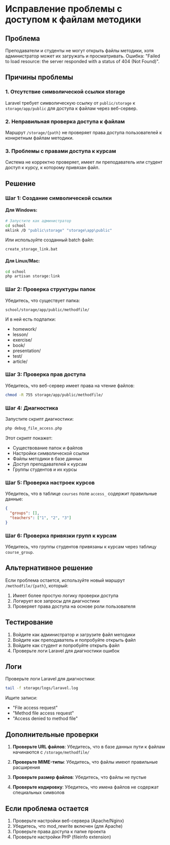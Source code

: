 # Исправление проблемы с доступом к файлам методики

## Проблема
Преподаватели и студенты не могут открыть файлы методики, хотя администратор может их загружать и просматривать. Ошибка: "Failed to load resource: the server responded with a status of 404 (Not Found)".

## Причины проблемы

### 1. Отсутствие символической ссылки storage
Laravel требует символическую ссылку от `public/storage` к `storage/app/public` для доступа к файлам через веб-сервер.

### 2. Неправильная проверка доступа к файлам
Маршрут `/storage/{path}` не проверяет права доступа пользователей к конкретным файлам методики.

### 3. Проблемы с правами доступа к курсам
Система не корректно проверяет, имеет ли преподаватель или студент доступ к курсу, к которому привязан файл.

## Решение

### Шаг 1: Создание символической ссылки

#### Для Windows:
```bash
# Запустите как администратор
cd school
mklink /D "public\storage" "storage\app\public"
```

Или используйте созданный batch файл:
```bash
create_storage_link.bat
```

#### Для Linux/Mac:
```bash
cd school
php artisan storage:link
```

### Шаг 2: Проверка структуры папок

Убедитесь, что существует папка:
```
school/storage/app/public/methodfile/
```

И в ней есть подпапки:
- homework/
- lesson/
- exercise/
- book/
- presentation/
- test/
- article/

### Шаг 3: Проверка прав доступа

Убедитесь, что веб-сервер имеет права на чтение файлов:
```bash
chmod -R 755 storage/app/public/methodfile/
```

### Шаг 4: Диагностика

Запустите скрипт диагностики:
```bash
php debug_file_access.php
```

Этот скрипт покажет:
- Существование папок и файлов
- Настройки символической ссылки
- Файлы методики в базе данных
- Доступ преподавателей к курсам
- Группы студентов и их курсы

### Шаг 5: Проверка настроек курсов

Убедитесь, что в таблице `courses` поле `access_` содержит правильные данные:

```json
{
  "groups": [],
  "teachers": ["1", "2", "3"]
}
```

### Шаг 6: Проверка привязки групп к курсам

Убедитесь, что группы студентов привязаны к курсам через таблицу `course_group`.

## Альтернативное решение

Если проблема остается, используйте новый маршрут `/methodfile/{path}`, который:

1. Имеет более простую логику проверки доступа
2. Логирует все запросы для диагностики
3. Проверяет права доступа на основе роли пользователя

## Тестирование

1. Войдите как администратор и загрузите файл методики
2. Войдите как преподаватель и попробуйте открыть файл
3. Войдите как студент и попробуйте открыть файл
4. Проверьте логи Laravel для диагностики ошибок

## Логи

Проверьте логи Laravel для диагностики:
```bash
tail -f storage/logs/laravel.log
```

Ищите записи:
- "File access request"
- "Method file access request"
- "Access denied to method file"

## Дополнительные проверки

1. **Проверьте URL файлов**: Убедитесь, что в базе данных пути к файлам начинаются с `/storage/methodfile/`

2. **Проверьте MIME-типы**: Убедитесь, что файлы имеют правильные расширения

3. **Проверьте размер файлов**: Убедитесь, что файлы не пустые

4. **Проверьте кодировку**: Убедитесь, что имена файлов не содержат специальных символов

## Если проблема остается

1. Проверьте настройки веб-сервера (Apache/Nginx)
2. Убедитесь, что mod_rewrite включен (для Apache)
3. Проверьте права доступа к папке проекта
4. Проверьте настройки PHP (fileinfo extension) 